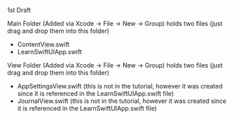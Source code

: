 1st Draft

Main Folder (Added via Xcode -> File -> New -> Group) holds two files (just drag and drop them into this folder)
* ContentView.swift
* LearnSwiftUIApp.swift

View Folder (Added via Xcode -> File -> New -> Group) holds two files (just drag and drop them into this folder)
* AppSettingsView.swift (this is not in the tutorial, however it was created since it is referenced in the LearnSwiftUIApp.swift file)
* JournalView.swift (this is not in the tutorial, however it was created since it is referenced in the LearnSwiftUIApp.swift file)

